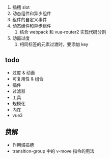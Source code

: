 
1. 插槽 slot
2. 动态组件和异步组件
3. 组件的自定义事件 
4. 动态组件和异步组件
   1. 结合 webpack 和 vue-router2 实现代码分割
5. 动画过度
   1. 相同标签的元素过渡时，要添加 key


## todo
- 过度 & 动画
- 可复用性 & 组合
- 插件
- 过滤器
- 工具
- 规模化
- 内在
- vue3

## 费解

- 作用域插槽
- transition-group 中的 v-move 指令的用法